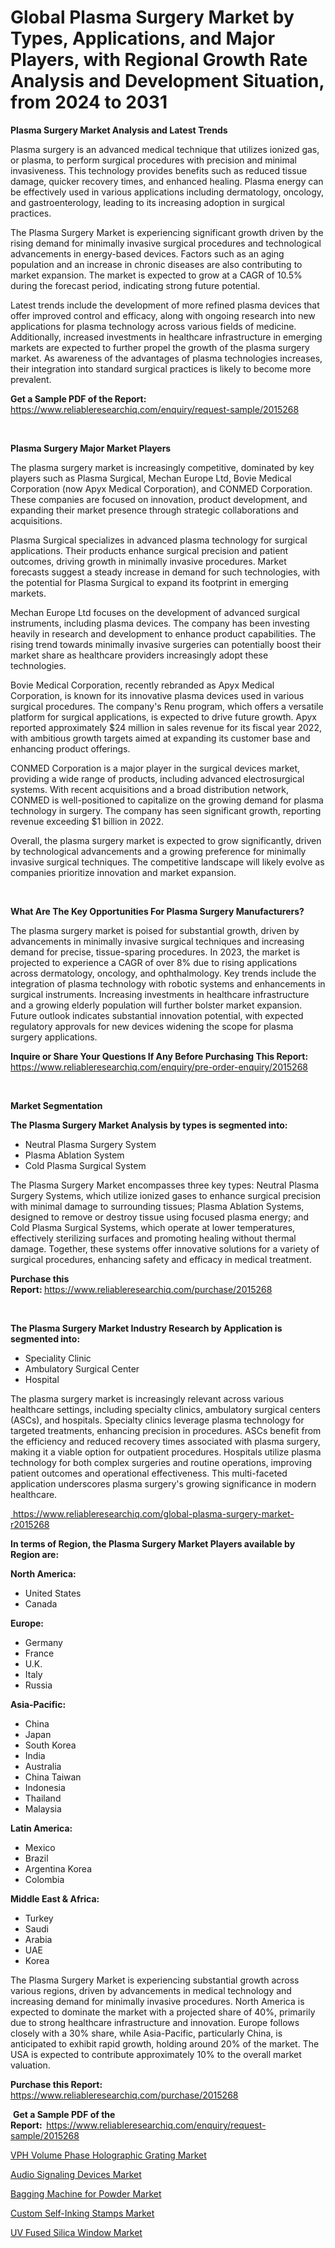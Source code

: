 <p><h1>Global Plasma Surgery Market by Types, Applications, and Major Players, with Regional Growth Rate Analysis and Development Situation, from 2024 to 2031</h1></p><p><strong>Plasma Surgery Market Analysis and Latest Trends</strong></p>
<p><p>Plasma surgery is an advanced medical technique that utilizes ionized gas, or plasma, to perform surgical procedures with precision and minimal invasiveness. This technology provides benefits such as reduced tissue damage, quicker recovery times, and enhanced healing. Plasma energy can be effectively used in various applications including dermatology, oncology, and gastroenterology, leading to its increasing adoption in surgical practices.</p><p>The Plasma Surgery Market is experiencing significant growth driven by the rising demand for minimally invasive surgical procedures and technological advancements in energy-based devices. Factors such as an aging population and an increase in chronic diseases are also contributing to market expansion. The market is expected to grow at a CAGR of 10.5% during the forecast period, indicating strong future potential.</p><p>Latest trends include the development of more refined plasma devices that offer improved control and efficacy, along with ongoing research into new applications for plasma technology across various fields of medicine. Additionally, increased investments in healthcare infrastructure in emerging markets are expected to further propel the growth of the plasma surgery market. As awareness of the advantages of plasma technologies increases, their integration into standard surgical practices is likely to become more prevalent.</p></p>
<p><strong>Get a Sample PDF of the Report:&nbsp;</strong> <a href="https://www.reliableresearchiq.com/enquiry/request-sample/2015268?utm_campaign=99&utm_medium=2&utm_source=Github&utm_content=ia&utm_term=27102024&utm_id=plasma-surgery">https://www.reliableresearchiq.com/enquiry/request-sample/2015268</a></p>
<p>&nbsp;</p>
<p><strong>Plasma Surgery Major Market Players</strong></p>
<p><p>The plasma surgery market is increasingly competitive, dominated by key players such as Plasma Surgical, Mechan Europe Ltd, Bovie Medical Corporation (now Apyx Medical Corporation), and CONMED Corporation. These companies are focused on innovation, product development, and expanding their market presence through strategic collaborations and acquisitions.</p><p>Plasma Surgical specializes in advanced plasma technology for surgical applications. Their products enhance surgical precision and patient outcomes, driving growth in minimally invasive procedures. Market forecasts suggest a steady increase in demand for such technologies, with the potential for Plasma Surgical to expand its footprint in emerging markets.</p><p>Mechan Europe Ltd focuses on the development of advanced surgical instruments, including plasma devices. The company has been investing heavily in research and development to enhance product capabilities. The rising trend towards minimally invasive surgeries can potentially boost their market share as healthcare providers increasingly adopt these technologies.</p><p>Bovie Medical Corporation, recently rebranded as Apyx Medical Corporation, is known for its innovative plasma devices used in various surgical procedures. The company's Renu program, which offers a versatile platform for surgical applications, is expected to drive future growth. Apyx reported approximately $24 million in sales revenue for its fiscal year 2022, with ambitious growth targets aimed at expanding its customer base and enhancing product offerings.</p><p>CONMED Corporation is a major player in the surgical devices market, providing a wide range of products, including advanced electrosurgical systems. With recent acquisitions and a broad distribution network, CONMED is well-positioned to capitalize on the growing demand for plasma technology in surgery. The company has seen significant growth, reporting revenue exceeding $1 billion in 2022.</p><p>Overall, the plasma surgery market is expected to grow significantly, driven by technological advancements and a growing preference for minimally invasive surgical techniques. The competitive landscape will likely evolve as companies prioritize innovation and market expansion.</p></p>
<p>&nbsp;</p>
<p><strong>What Are The Key Opportunities For Plasma Surgery Manufacturers?</strong></p>
<p><p>The plasma surgery market is poised for substantial growth, driven by advancements in minimally invasive surgical techniques and increasing demand for precise, tissue-sparing procedures. In 2023, the market is projected to experience a CAGR of over 8% due to rising applications across dermatology, oncology, and ophthalmology. Key trends include the integration of plasma technology with robotic systems and enhancements in surgical instruments. Increasing investments in healthcare infrastructure and a growing elderly population will further bolster market expansion. Future outlook indicates substantial innovation potential, with expected regulatory approvals for new devices widening the scope for plasma surgery applications.</p></p>
<p><strong>Inquire or Share Your Questions If Any Before Purchasing This Report:</strong> <a href="https://www.reliableresearchiq.com/enquiry/pre-order-enquiry/2015268?utm_campaign=99&utm_medium=2&utm_source=Github&utm_content=ia&utm_term=27102024&utm_id=plasma-surgery">https://www.reliableresearchiq.com/enquiry/pre-order-enquiry/2015268</a></p>
<p>&nbsp;</p>
<p><strong>Market Segmentation</strong></p>
<p><strong>The Plasma Surgery Market Analysis by types is segmented into:</strong></p>
<p><ul><li>Neutral Plasma Surgery System</li><li>Plasma Ablation System</li><li>Cold Plasma Surgical System</li></ul></p>
<p><p>The Plasma Surgery Market encompasses three key types: Neutral Plasma Surgery Systems, which utilize ionized gases to enhance surgical precision with minimal damage to surrounding tissues; Plasma Ablation Systems, designed to remove or destroy tissue using focused plasma energy; and Cold Plasma Surgical Systems, which operate at lower temperatures, effectively sterilizing surfaces and promoting healing without thermal damage. Together, these systems offer innovative solutions for a variety of surgical procedures, enhancing safety and efficacy in medical treatment.</p></p>
<p><strong>Purchase this Report:&nbsp;</strong><a href="https://www.reliableresearchiq.com/purchase/2015268?utm_campaign=99&utm_medium=2&utm_source=Github&utm_content=ia&utm_term=27102024&utm_id=plasma-surgery">https://www.reliableresearchiq.com/purchase/2015268</a></p>
<p>&nbsp;</p>
<p><strong>The Plasma Surgery Market Industry Research by Application is segmented into:</strong></p>
<p><ul><li>Speciality Clinic</li><li>Ambulatory Surgical Center</li><li>Hospital</li></ul></p>
<p><p>The plasma surgery market is increasingly relevant across various healthcare settings, including specialty clinics, ambulatory surgical centers (ASCs), and hospitals. Specialty clinics leverage plasma technology for targeted treatments, enhancing precision in procedures. ASCs benefit from the efficiency and reduced recovery times associated with plasma surgery, making it a viable option for outpatient procedures. Hospitals utilize plasma technology for both complex surgeries and routine operations, improving patient outcomes and operational effectiveness. This multi-faceted application underscores plasma surgery's growing significance in modern healthcare.</p></p>
<p><a href="https://www.reliableresearchiq.com/global-plasma-surgery-market-r2015268?utm_campaign=99&utm_medium=2&utm_source=Github&utm_content=ia&utm_term=27102024&utm_id=plasma-surgery">&nbsp;https://www.reliableresearchiq.com/global-plasma-surgery-market-r2015268</a></p>
<p><strong>In terms of Region, the Plasma Surgery Market Players available by Region are:</strong></p>
<p>
    <p> <strong> North America: </strong>
        <ul>
            <li>United States</li>
            <li>Canada</li>
        </ul>
        </p> 
    <p> <strong> Europe: </strong>
        <ul>
            <li>Germany</li>
            <li>France</li>
            <li>U.K.</li>
            <li>Italy</li>
            <li>Russia</li>
        </ul>
        </p> 
    <p> <strong> Asia-Pacific: </strong>
        <ul>
            <li>China</li>
            <li>Japan</li>
            <li>South Korea</li>
            <li>India</li>
            <li>Australia</li>
            <li>China Taiwan</li>
            <li>Indonesia</li>
            <li>Thailand</li>
            <li>Malaysia</li>
        </ul>
        </p> 
    <p> <strong> Latin America: </strong>
        <ul>
            <li>Mexico</li>
            <li>Brazil</li>
            <li>Argentina Korea</li>
            <li>Colombia</li>
        </ul>
        </p> 
    <p> <strong> Middle East & Africa: </strong>
        <ul>
            <li>Turkey</li>
            <li>Saudi</li>
            <li>Arabia</li>
            <li>UAE</li>
            <li>Korea</li>
        </ul>
    </p>
    </p>
<p><p>The Plasma Surgery Market is experiencing substantial growth across various regions, driven by advancements in medical technology and increasing demand for minimally invasive procedures. North America is expected to dominate the market with a projected share of 40%, primarily due to strong healthcare infrastructure and innovation. Europe follows closely with a 30% share, while Asia-Pacific, particularly China, is anticipated to exhibit rapid growth, holding around 20% of the market. The USA is expected to contribute approximately 10% to the overall market valuation.</p></p>
<p><strong>Purchase this Report: </strong><a href="https://www.reliableresearchiq.com/purchase/2015268?utm_campaign=99&utm_medium=2&utm_source=Github&utm_content=ia&utm_term=27102024&utm_id=plasma-surgery">https://www.reliableresearchiq.com/purchase/2015268</a></p>
<p>&nbsp;<strong>Get a Sample PDF of the Report:&nbsp;&nbsp;</strong><a href="https://www.reliableresearchiq.com/enquiry/request-sample/2015268?utm_campaign=99&utm_medium=2&utm_source=Github&utm_content=ia&utm_term=27102024&utm_id=plasma-surgery">https://www.reliableresearchiq.com/enquiry/request-sample/2015268</a></p>
<p><strong></strong></p>
<p><p><a href="https://github.com/danyelltzmol/Market-Research-Report-List-1/blob/main/vph-volume-phase-holographic-grating-market.md?utm_campaign=99&utm_medium=2&utm_source=Github&utm_content=ia&utm_term=27102024&utm_id=plasma-surgery">VPH Volume Phase Holographic Grating Market</a></p><p><a href="https://issuu.com/reportprime-2/docs/audio-signaling-devices-market-size_0d0e2c2f1a5501?utm_campaign=99&utm_medium=2&utm_source=Github&utm_content=ia&utm_term=27102024&utm_id=plasma-surgery">Audio Signaling Devices Market</a></p><p><a href="https://www.linkedin.com/pulse/trends-global-bagging-machine-powder-market-forecast-analysis-nmqhf?utm_campaign=99&utm_medium=2&utm_source=Github&utm_content=ia&utm_term=27102024&utm_id=plasma-surgery">Bagging Machine for Powder Market</a></p><p><a href="https://www.linkedin.com/pulse/custom-self-inking-stamps-market-investigation-industry-md7he?utm_campaign=99&utm_medium=2&utm_source=Github&utm_content=ia&utm_term=27102024&utm_id=plasma-surgery">Custom Self-Inking Stamps Market</a></p><p><a href="https://github.com/shebaharrifx/Market-Research-Report-List-1/blob/main/uv-fused-silica-window-market.md?utm_campaign=99&utm_medium=2&utm_source=Github&utm_content=ia&utm_term=27102024&utm_id=plasma-surgery">UV Fused Silica Window Market</a></p></p>